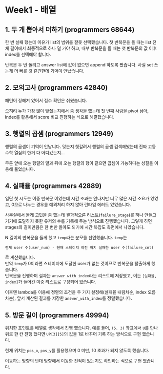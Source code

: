 # Week1 - 배열

## 1. 두 개 뽑아서 더하기 (programmers 68644)

한 번 실패 했는데 이유가 list의 범위를 잘못 선택했습니다.
첫 반복문을 돌 때는 list 전체 길이에서 최종적으로 하나 덜 가야 하고,
내부 반복문을 돌 때는 첫 반복문의 값 이후 index를 선택해야 합니다.

반복문 두 번 돌리고 answer list에 값이 없으면 append 하도록 짰습니다.
사실 set 쓰는게 더 빠를 것 같긴한데 기억이 안났습니다.

## 2. 모의고사 (programmers 42840)

패턴이 정해져 있어서 점수 확인은 쉬웠습니다.

오히려 누가 가장 많이 맞췄는지에서 좀 생각을 했는데 첫 번째 사람을 pivot 삼아,
index를 활용해서 score 비교 진행하는 식으로 해결했습니다.

## 3. 행렬의 곱셈 (programmers 12949)

행렬의 곱셈이 기억이 안납니다. 맞는지 헷갈려서 행렬의 곱셈 검색해봤는데 진짜 고등 수학 열심히 한거 다 어디갔는지...

무튼 앞에 오는 행렬의 열과 뒤에 오는 행렬의 행이 같으면 곱셈이 가능하다는 성질을 이용해 풀었습니다.

## 4. 실패율 (programmers 42889)

일단 첫 시도는 이중 반복문 이었는데 시간 초과는 안나지만 너무 많은 시간 소요가 있었고, 0으로 나누는 경우를 예외처리 하지 않아 런타임 에러도 있었습니다.

사무실에서 몰래 고민을 좀 했는데 결과적으론 리스트(`failure_stage`)를 하나 만들고 거기에 도달하지 못한 유저의 수를 기록해 두는 방식으로 진행했습니다. 그렇게 하면 stages의 길이만큼은 한 번만 돌아도 되기에 시간 복잡도 측면에서 나았습니다.

N 길이의 반복문을 돌게 했고 `temp`라는 분모를 선언했습니다. `temp`는

```
전체 user 수(user_num) - 현재 스테이지 이전 까지 실패한 user 수(failure_cnt)
```

로 계산했습니다.  
만약 `temp`가 0이라면 스테이지에 도달한 user가 없는 것이므로 반복문을 탈출하게 했습니다.  
반복문을 진행하며 결과는 `answer_with_index`라는 리스트에 저장했고, 이는 `[실패율, index]`가 들어간 이중 리스트로 구성되어 있습니다.

이후엔 lambda를 이용해 정렬의 조건을 두 가지 설정해(실패율 내림차순, index 오름차순), 앞서 계산된 결과를 저장한 `answer_with_index`를 정렬했습니다.

## 5. 방문 길이 (programmers 49994)

위치한 포인트를 배열로 생각해서 진행 했습니다. 예를 들어, `(5, 3)` 좌표에서 `U`를 만나 위로 한 칸 진행 했다면 `UP[3][5]`의 값을 1로 바꾸어 기록 하는 방식으로 구현 했습니다.

현재 위치는 `pos_x`, `pos_y`를 활용했으며 0 미만, 10 초과가 되지 않도록 했습니다.

이동하는 방향의 반대 방향에서 이동한 전적이 있는지도 확인하는 식으로 구현 했습니다.

